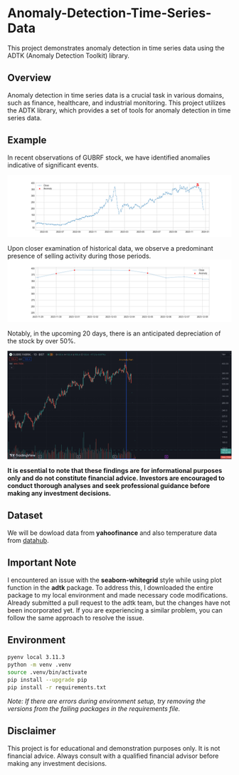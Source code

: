 # Anomaly-Detection-Time-Series-Data

This project demonstrates anomaly detection in time series data using the ADTK (Anomaly Detection Toolkit) library.

## Overview

Anomaly detection in time series data is a crucial task in various domains, such as finance, healthcare, and industrial monitoring. This project utilizes the ADTK library, which provides a set of tools for anomaly detection in time series data. 

## Example 
In recent observations of GUBRF stock, we have identified anomalies indicative of significant events. 

![image_one](images/genel.png)

Upon closer examination of historical data, we observe a predominant presence of selling activity during those periods.
![image_two](images/son.png)

 Notably, in the upcoming 20 days, there is an anticipated depreciation of the stock by over 50%.

![image_three](images/trading.png)

**It is essential to note that these findings are for informational purposes only and do not constitute financial advice. Investors are encouraged to conduct thorough analyses and seek professional guidance before making any investment decisions.**

## Dataset

We will be dowload data from **yahoofinance** and also temperature data from [datahub](https://datahub.io/core/global-temp). 

## Important Note

I encountered an issue with the **seaborn-whitegrid** style while using plot function in the **adtk** package. To address this, I downloaded the entire package to my local environment and made necessary code modifications. Already submitted a pull request to the adtk team, but the changes have not been incorporated yet. If you are experiencing a similar problem, you can follow the same approach to resolve the issue.

## Environment

```BASH
pyenv local 3.11.3
python -m venv .venv
source .venv/bin/activate
pip install --upgrade pip
pip install -r requirements.txt
```

*Note: If there are errors during environment setup, try removing the versions from the failing packages in the requirements file.*

## Disclaimer

This project is for educational and demonstration purposes only. It is not financial advice. Always consult with a qualified financial advisor before making any investment decisions.
